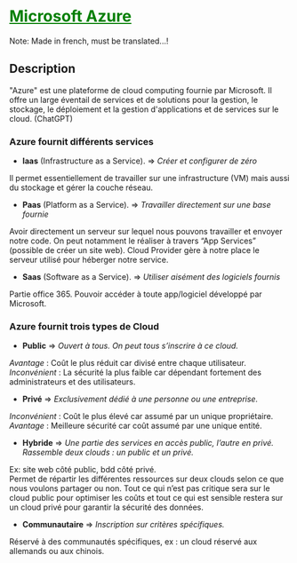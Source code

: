 # <span style="color: green"><u>**Microsoft Azure**</u></span>

Note: Made in french, must be translated...!

## **Description**
"Azure" est une plateforme de cloud computing fournie par Microsoft. Il offre un large éventail de services et de solutions pour la gestion, le stockage, le déploiement et la gestion d'applications et de services sur le cloud. (ChatGPT)

### Azure fournit différents services
- **Iaas** (Infrastructure as a Service). ⇒ *Créer et configurer de zéro* 

Il permet essentiellement de travailler sur une infrastructure (VM) mais aussi du stockage et gérer la couche réseau.

- **Paas** (Platform as a Service). ⇒ *Travailler directement sur une base fournie*

Avoir directement un serveur sur lequel nous pouvons travailler et envoyer notre code. On peut notamment le réaliser à travers “App Services” (possible de créer un site web). Cloud Provider gère à notre place le serveur utilisé pour héberger notre service.

- **Saas** (Software as a Service). ⇒ *Utiliser aisément des logiciels fournis*

Partie office 365. Pouvoir accéder à toute app/logiciel développé par Microsoft. 

### Azure fournit trois types de Cloud
- **Public** ⇒ *Ouvert à tous. On peut tous s’inscrire à ce cloud.*

*Avantage* : Coût le plus réduit car divisé entre chaque utilisateur. <br>
*Inconvénient* : La sécurité la plus faible car dépendant fortement des administrateurs et des utilisateurs.

- **Privé** ⇒ *Exclusivement dédié à une personne ou une entreprise.*

*Inconvénient* : Coût le plus élevé car assumé par un unique propriétaire. <br>
*Avantage* : Meilleure sécurité car coût assumé par une unique entité.

- **Hybride** ⇒ *Une partie des services en accès public, l’autre en privé. Rassemble deux clouds : un public et un privé.*

Ex: site web côté public, bdd côté privé. <br>
Permet de répartir les différentes ressources sur deux clouds selon ce que nous voulons partager ou non. Tout ce qui n’est pas critique sera sur le cloud public pour optimiser les coûts et tout ce qui est sensible restera sur un cloud privé pour garantir la sécurité des données.

- **Communautaire** ⇒ *Inscription sur critères spécifiques.*

Réservé à des communautés spécifiques, ex : un cloud réservé aux allemands ou aux chinois.
